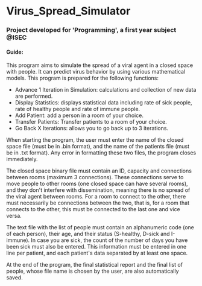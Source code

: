 # Virus_Spread_Simulator

### Project developed for 'Programming', a first year subject @ISEC

#### Guide:

This program aims to simulate the spread of a viral agent in a closed space with people. It can predict virus behavior by using various mathematical models. This program is prepared for the following functions:
* Advance 1 Iteration in Simulation: calculations and collection of new data are performed.
* Display Statistics: displays statistical data including rate of sick people, rate of healthy people and rate of immune people.
* Add Patient: add a person in a room of your choice.
* Transfer Patients: Transfer patients to a room of your choice.
* Go Back X Iterations: allows you to go back up to 3 iterations.

When starting the program, the user must enter the name of the closed space file (must be in .bin format), and the name of the patients file (must be in .txt format). Any error in formatting these two files, the program closes immediately.

The closed space binary file must contain an ID, capacity and connections between rooms (maximum 3 connections). These connections serve to move people to other rooms (one closed space can have several rooms), and they don't interfere with dissemination, meaning there is no spread of the viral agent between rooms. For a room to connect to the other, there must necessarily be connections between the two, that is, for a room that connects to the other, this must be connected to the last one and vice versa.

The text file with the list of people must contain an alphanumeric code (one of each person), their age, and their status (S-healthy, D-sick and I-immune). In case you are sick, the count of the number of days you have been sick must also be entered. This information must be entered in one line per patient, and each patient's data separated by at least one space.

At the end of the program, the final statistical report and the final list of people, whose file name is chosen by the user, are also automatically saved.
